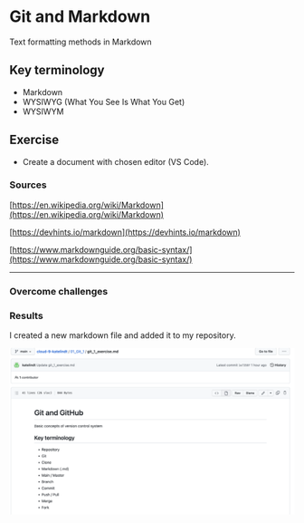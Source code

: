 # Git and Markdown
Text formatting methods in Markdown

## Key terminology

- Markdown
- WYSIWYG (What You See Is What You Get)
- WYSIWYM



## Exercise

- Create a document with chosen editor (VS Code).


### Sources

[https://en.wikipedia.org/wiki/Markdown](https://en.wikipedia.org/wiki/Markdown)

[https://devhints.io/markdown](https://devhints.io/markdown)

[https://www.markdownguide.org/basic-syntax/](https://www.markdownguide.org/basic-syntax/)


****

### Overcome challenges

### Results
I created a new markdown file and added it to my repository.

![screenshot](/00_includes/git_02_screenshot.png)

